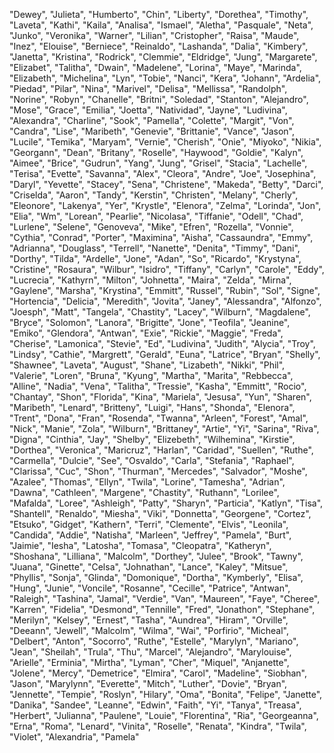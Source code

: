 "Dewey", "Julieta", "Humberto", "Chin", "Liberty", "Dorethea", "Timothy", "Laveta", "Kathi", "Kaila", "Analisa", "Ismael", "Aletha", "Pasquale", "Neta", "Junko", "Veronika", "Warner", "Lilian", "Cristopher", "Raisa", "Maude", "Inez", "Elouise", "Berniece", "Reinaldo", "Lashanda", "Dalia", "Kimbery", "Janetta", "Kristina", "Rodrick", "Clemmie", "Eldridge", "Jung", "Margarete", "Elizabet", "Talitha", "Dwain", "Madelene", "Lorina", "Maye", "Marinda", "Elizabeth", "Michelina", "Lyn", "Tobie", "Nanci", "Kera", "Johann", "Ardelia", "Piedad", "Pilar", "Nina", "Marivel", "Delisa", "Mellissa", "Randolph", "Norine", "Robyn", "Chanelle", "Britni", "Soledad", "Stanton", "Alejandro", "Mose", "Grace", "Emilia", "Joetta", "Natividad", "Jayne", "Ludivina", "Alexandra", "Charline", "Sook", "Pamella", "Colette", "Margit", "Von", "Candra", "Lise", "Maribeth", "Genevie", "Brittanie", "Vance", "Jason", "Lucile", "Temika", "Maryam", "Vernie", "Cherish", "Onie", "Miyoko", "Nikia", "Georgann", "Dean", "Britany", "Roselle", "Haywood", "Goldie", "Kalyn", "Aimee", "Brice", "Gudrun", "Yang", "Jung", "Grisel", "Stacia", "Lachelle", "Terisa", "Evette", "Savanna", "Alex", "Cleora", "Andre", "Joe", "Josephina", "Daryl", "Yevette", "Stacey", "Sena", "Christene", "Makeda", "Betty", "Darci", "Criselda", "Aaron", "Tandy", "Kerstin", "Christen", "Melany", "Cherly", "Eleonore", "Lakenya", "Yer", "Krystle", "Elenora", "Zelma", "Lorinda", "Jon", "Elia", "Wm", "Lorean", "Pearlie", "Nicolasa", "Tiffanie", "Odell", "Chad", "Lurlene", "Selene", "Genoveva", "Mike", "Efren", "Rozella", "Vonnie", "Cythia", "Conrad", "Porter", "Maximina", "Aisha", "Cassaundra", "Emmy", "Adrianna", "Douglass", "Terrell", "Nanette", "Denita", "Timmy", "Dani", "Dorthy", "Tilda", "Ardelle", "Jone", "Adan", "So", "Ricardo", "Krystyna", "Cristine", "Rosaura", "Wilbur", "Isidro", "Tiffany", "Carlyn", "Carole", "Eddy", "Lucrecia", "Kathyrn", "Milton", "Johnetta", "Maira", "Zelda", "Mirna", "Gaylene", "Marsha", "Krystina", "Emmitt", "Russel", "Rubin", "Sol", "Signe", "Hortencia", "Delicia", "Meredith", "Jovita", "Janey", "Alessandra", "Alfonzo", "Joesph", "Matt", "Tangela", "Chastity", "Lacey", "Wilburn", "Magdalene", "Bryce", "Solomon", "Lanora", "Brigitte", "Jone", "Teofila", "Jeanine", "Emiko", "Glendora", "Antwan", "Exie", "Rickie", "Maggie", "Freda", "Cherise", "Lamonica", "Stevie", "Ed", "Ludivina", "Judith", "Alycia", "Troy", "Lindsy", "Cathie", "Margrett", "Gerald", "Euna", "Latrice", "Bryan", "Shelly", "Shawnee", "Laveta", "August", "Shane", "Lizabeth", "Nikki", "Phil", "Valerie", "Loren", "Bruna", "Kyung", "Martha", "Marita", "Rebbecca", "Alline", "Nadia", "Vena", "Talitha", "Tressie", "Kasha", "Emmitt", "Rocio", "Chantay", "Shon", "Florida", "Kina", "Mariela", "Jesusa", "Yun", "Sharen", "Maribeth", "Lenard", "Britteny", "Luigi", "Hans", "Shonda", "Elenora", "Trent", "Dona", "Fran", "Rosenda", "Twanna", "Arleen", "Forest", "Amal", "Nick", "Manie", "Zola", "Wilburn", "Brittaney", "Artie", "Yi", "Sarina", "Riva", "Digna", "Cinthia", "Jay", "Shelby", "Elizebeth", "Wilhemina", "Kirstie", "Dorthea", "Veronica", "Maricruz", "Harlan", "Caridad", "Suellen", "Ruthe", "Carmella", "Dulcie", "See", "Osvaldo", "Carla", "Stefania", "Raphael", "Clarissa", "Cuc", "Shon", "Thurman", "Mercedes", "Salvador", "Moshe", "Azalee", "Thomas", "Ellyn", "Twila", "Lorine", "Tamesha", "Adrian", "Dawna", "Cathleen", "Margene", "Chastity", "Ruthann", "Lorilee", "Mafalda", "Loree", "Ashleigh", "Patty", "Sharyn", "Particia", "Katlyn", "Tisa", "Shantell", "Renaldo", "Miesha", "Viki", "Donnetta", "Georgene", "Cortez", "Etsuko", "Gidget", "Kathern", "Terri", "Clemente", "Elvis", "Leonila", "Candida", "Addie", "Natisha", "Marleen", "Jeffrey", "Pamela", "Burt", "Jaimie", "Iesha", "Latosha", "Tomasa", "Cleopatra", "Katheryn", "Shoshana", "Lilliana", "Malcolm", "Dorthey", "Julee", "Brook", "Tawny", "Juana", "Ginette", "Celsa", "Johnathan", "Lance", "Kaley", "Mitsue", "Phyllis", "Sonja", "Glinda", "Domonique", "Dortha", "Kymberly", "Elisa", "Hung", "Junie", "Voncile", "Rosanne", "Cecille", "Patrice", "Antwan", "Raleigh", "Tashina", "Jamal", "Verdie", "Van", "Maureen", "Faye", "Cheree", "Karren", "Fidelia", "Desmond", "Tennille", "Fred", "Jonathon", "Stephane", "Merilyn", "Kelsey", "Ernest", "Tasha", "Aundrea", "Hiram", "Orville", "Deeann", "Jewell", "Malcolm", "Wilma", "Wai", "Porfirio", "Micheal", "Delbert", "Anton", "Socorro", "Ruthe", "Estelle", "Marylyn", "Mariano", "Jean", "Sheilah", "Trula", "Thu", "Marcel", "Alejandro", "Marylouise", "Arielle", "Erminia", "Mirtha", "Lyman", "Cher", "Miquel", "Anjanette", "Jolene", "Mercy", "Demetrice", "Elmira", "Carol", "Madeline", "Siobhan", "Jason", "Marylynn", "Everette", "Mitch", "Luther", "Dovie", "Bryan", "Jennette", "Tempie", "Roslyn", "Hilary", "Oma", "Bonita", "Felipe", "Janette", "Danika", "Sandee", "Leanne", "Edwin", "Faith", "Yi", "Tanya", "Treasa", "Herbert", "Julianna", "Paulene", "Louie", "Florentina", "Ria", "Georgeanna", "Erna", "Roma", "Lenard", "Vinita", "Roselle", "Renata", "Kindra", "Twila", "Violet", "Alexandria", "Pamela"